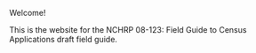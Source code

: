Welcome! 

This is the website for the NCHRP 08-123: Field Guide to Census Applications draft field guide.

